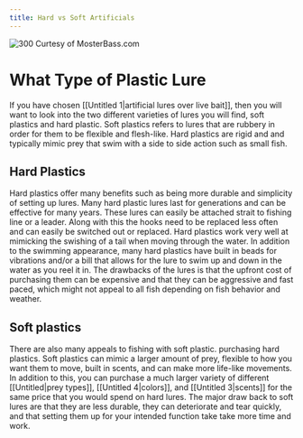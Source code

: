 ```yaml
---
title: Hard vs Soft Artificials
---
```

![300](https://cdn.shopify.com/s/files/1/0064/7721/7844/files/two_main_artificial_categories_1_1024x1024.jpg?v=1637653448) 
Curtesy of MosterBass.com
# What Type of Plastic Lure
If you have chosen [[Untitled 1|artificial lures over live bait]], then you will want to look into the two different varieties of lures you will find, soft plastics and hard plastic. Soft plastics refers to lures that are rubbery in order for them to be flexible and flesh-like. Hard plastics are rigid and and typically mimic prey that swim with a side to side action such as small fish.
## Hard Plastics
Hard plastics offer many benefits such as being more durable and simplicity of setting up lures. Many hard plastic lures last for generations and can be effective for many years. These lures can easily be attached strait to fishing line or a leader. Along with this the hooks need to be replaced less often and can easily be switched out or replaced. Hard plastics work very well at mimicking the swishing of a tail when moving through the water. In addition to the swimming appearance, many hard plastics have built in beads for vibrations and/or a bill that allows for the lure to swim up and down in the water as you reel it in. The drawbacks of the lures is that the upfront cost of purchasing them can be expensive and that they can be aggressive and fast paced, which might not appeal to all fish depending on fish behavior and weather.
## Soft plastics
There are also many appeals to fishing with soft plastic. purchasing hard plastics. Soft plastics can mimic a larger amount of prey, flexible to how you want them to move, built in scents, and can make more life-like movements. In addition to this, you can purchase a much larger variety of different [[Untitled|prey types]], [[Untitled 4|colors]], and [[Untitled 3|scents]] for the same price that you would spend on hard lures. The major draw back to soft lures are that they are less durable, they can deteriorate and tear quickly, and that setting them up for your intended function take take more time and work.